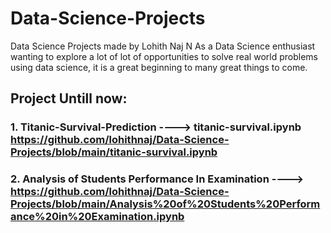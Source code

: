 # Data-Science-Projects
Data Science Projects made by Lohith Naj N
As a Data Science enthusiast wanting to explore a lot of lot of opportunities to solve real world problems using data science, it is a great beginning to many great things to come.
 
## Project Untill now:
### 1. Titanic-Survival-Prediction ----> titanic-survival.ipynb  https://github.com/lohithnaj/Data-Science-Projects/blob/main/titanic-survival.ipynb
 
### 2. Analysis of Students Performance In Examination ----> https://github.com/lohithnaj/Data-Science-Projects/blob/main/Analysis%20of%20Students%20Performance%20in%20Examination.ipynb
